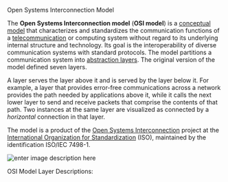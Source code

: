 Open Systems Interconnection Model

The  **Open Systems Interconnection model**  (**OSI model**) is a  [conceptual model](https://en.wikipedia.org/wiki/Conceptual_model "Conceptual model")  that characterizes and standardizes the communication functions of a  [telecommunication](https://en.wikipedia.org/wiki/Telecommunication "Telecommunication")  or computing system without regard to its underlying internal structure and technology. Its goal is the interoperability of diverse communication systems with standard protocols. The model partitions a communication system into  [abstraction layers](https://en.wikipedia.org/wiki/Abstraction_layer "Abstraction layer"). The original version of the model defined seven layers.

A layer serves the layer above it and is served by the layer below it. For example, a layer that provides error-free communications across a network provides the path needed by applications above it, while it calls the next lower layer to send and receive packets that comprise the contents of that path. Two instances at the same layer are visualized as connected by a  _horizontal_  connection in that layer.

The model is a product of the  [Open Systems Interconnection](https://en.wikipedia.org/wiki/Open_Systems_Interconnection "Open Systems Interconnection")  project at the  [International Organization for Standardization](https://en.wikipedia.org/wiki/International_Organization_for_Standardization "International Organization for Standardization")  (ISO), maintained by the identification ISO/IEC 7498-1.


![enter image description here](https://www.geekshangout.com/wp-content/uploads/2008/08/osi_feature-950x640.jpg)

OSI Model Layer Descriptions:


<!--stackedit_data:
eyJoaXN0b3J5IjpbLTE4MzIyODYxMzIsNjA3NTc2MzkwXX0=
-->